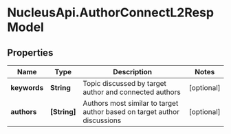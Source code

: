 # NucleusApi.AuthorConnectL2RespModel

## Properties
Name | Type | Description | Notes
------------ | ------------- | ------------- | -------------
**keywords** | **String** | Topic discussed by target author and connected authors | [optional] 
**authors** | **[String]** | Authors most similar to target author based on target author discussions | [optional] 


